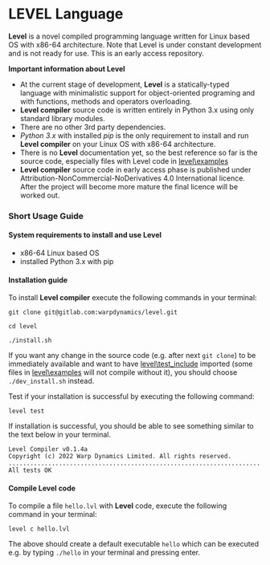 # LEVEL Language

**Level** is a novel compiled programming language written for Linux based OS 
with x86-64 architecture. Note that Level is under constant development 
and is not ready for use.
This is an early access repository.

**Important information about Level**

- At the current stage of development, **Level** is a statically-typed language with minimalistic support for 
object-oriented programing and with functions, methods and operators overloading.
- **Level compiler** source code is written entirely in Python 3.x using only standard library modules.
- There are no other 3rd party dependencies.
- <i>Python 3.x</i> with installed <i>pip</i> is the only requirement to install and run **Level compiler** 
on your Linux OS with x86-64 architecture.
- There is no **Level** documentation yet, so the best reference so far is the source code, 
especially files with Level code in [level\examples](examples)
- **Level compiler** source code in early access phase is published under Attribution-NonCommercial-NoDerivatives 4.0 International
licence. After the project will become more mature the final licence will be worked out.
 
### Short Usage Guide

#### System requirements to install and use Level
* x86-64 Linux based OS
* installed Python 3.x with pip

#### Installation guide

To install **Level compiler** execute the following commands in your terminal:
```
git clone git@gitlab.com:warpdynamics/level.git
```
```
cd level
```
```
./install.sh
```

If you want any change in the source code (e.g. after next `git clone`) to be immediately available 
and want to have [level\test_include](test_include) imported 
(some files in [level\examples](examples) will not compile without it),
you should choose `./dev_install.sh`
instead.

Test if your installation is successful by executing the following command:

```
level test
```

If installation is successful, you should be able to see something 
similar to the text below in your terminal. 
```
Level Compiler v0.1.4a
Copyright (c) 2022 Warp Dynamics Limited. All rights reserved.
............................................................................
All tests OK
```
#### Compile Level code

To compile a file `hello.lvl` with **Level** code, execute the following command 
in your terminal:
```
level c hello.lvl
```
The above should create a default executable `hello` which
can be executed e.g.
by typing `./hello` in your terminal and pressing enter.